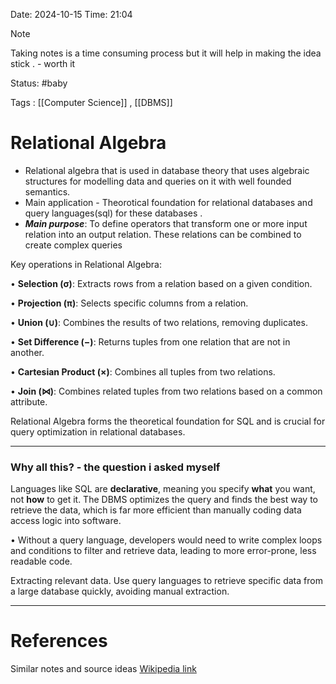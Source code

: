 Date: 2024-10-15     Time: 21:04

> [!NOTE]
> Taking notes is  a time consuming process but it will help in making the idea stick . - worth it 
> 
> 

Status: #baby

Tags : [[Computer Science]] ,  [[DBMS]]  

# Relational Algebra

- Relational algebra that is used in database theory that uses algebraic structures for modelling data and queries on it with well founded semantics.
- Main application - Theorotical foundation for relational databases and query languages(sql) for these databases . 
- ***Main purpose***: To define operators that transform one or more input relation into an output relation. These relations can be combined to create complex queries 

Key operations in Relational Algebra:

• **Selection (σ)**: Extracts rows from a relation based on a given condition.

• **Projection (π)**: Selects specific columns from a relation.

• **Union (∪)**: Combines the results of two relations, removing duplicates.

• **Set Difference (−)**: Returns tuples from one relation that are not in another.

• **Cartesian Product (×)**: Combines all tuples from two relations.

• **Join (⋈)**: Combines related tuples from two relations based on a common attribute.


  

Relational Algebra forms the theoretical foundation for SQL and is crucial for query optimization in relational databases.

---
### Why all this? - the question i asked myself
Languages like SQL are **declarative**, meaning you specify **what** you want, not **how** to get it. The DBMS optimizes the query and finds the best way to retrieve the data, which is far more efficient than manually coding data access logic into software.

• Without a query language, developers would need to write complex loops and conditions to filter and retrieve data, leading to more error-prone, less readable code.

Extracting relevant data. Use query languages to retrieve specific data from a large database quickly, avoiding manual extraction.

---

# References
Similar notes and source ideas
[Wikipedia link](https://en.wikipedia.org/wiki/Relational_algebra)



